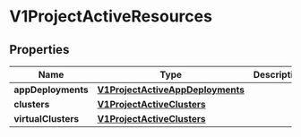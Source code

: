# V1ProjectActiveResources

## Properties
Name | Type | Description | Notes
------------ | ------------- | ------------- | -------------
**appDeployments** | [**V1ProjectActiveAppDeployments**](V1ProjectActiveAppDeployments.md) |  |  [optional]
**clusters** | [**V1ProjectActiveClusters**](V1ProjectActiveClusters.md) |  |  [optional]
**virtualClusters** | [**V1ProjectActiveClusters**](V1ProjectActiveClusters.md) |  |  [optional]
